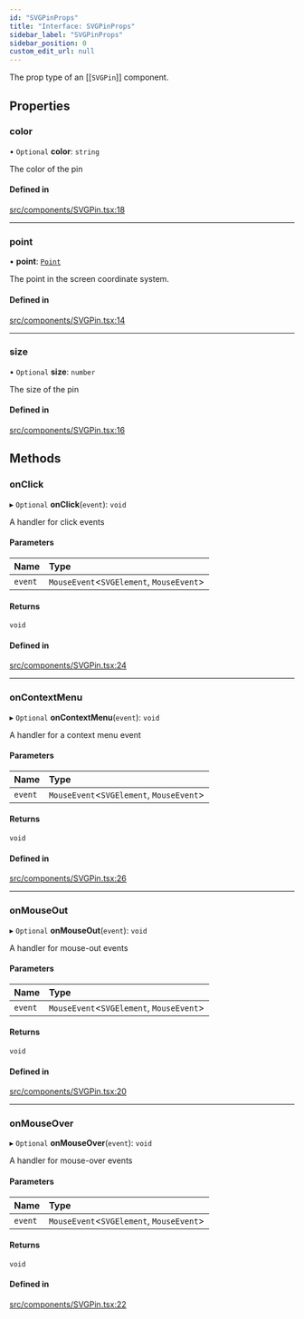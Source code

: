 ```yaml
---
id: "SVGPinProps"
title: "Interface: SVGPinProps"
sidebar_label: "SVGPinProps"
sidebar_position: 0
custom_edit_url: null
---
```


The prop type of an [[`SVGPin`]] component.

## Properties

### color

• `Optional` **color**: `string`

The color of the pin

#### Defined in

[src/components/SVGPin.tsx:18](https://github.com/rob-blackbourn/jetblack-map/blob/b3b8376/src/components/SVGPin.tsx#L18)

___

### point

• **point**: [`Point`](../modules.md#point)

The point in the screen coordinate system.

#### Defined in

[src/components/SVGPin.tsx:14](https://github.com/rob-blackbourn/jetblack-map/blob/b3b8376/src/components/SVGPin.tsx#L14)

___

### size

• `Optional` **size**: `number`

The size of the pin

#### Defined in

[src/components/SVGPin.tsx:16](https://github.com/rob-blackbourn/jetblack-map/blob/b3b8376/src/components/SVGPin.tsx#L16)

## Methods

### onClick

▸ `Optional` **onClick**(`event`): `void`

A handler for click events

#### Parameters

| Name | Type |
| :------ | :------ |
| `event` | `MouseEvent`<`SVGElement`, `MouseEvent`\> |

#### Returns

`void`

#### Defined in

[src/components/SVGPin.tsx:24](https://github.com/rob-blackbourn/jetblack-map/blob/b3b8376/src/components/SVGPin.tsx#L24)

___

### onContextMenu

▸ `Optional` **onContextMenu**(`event`): `void`

A handler for a context menu event

#### Parameters

| Name | Type |
| :------ | :------ |
| `event` | `MouseEvent`<`SVGElement`, `MouseEvent`\> |

#### Returns

`void`

#### Defined in

[src/components/SVGPin.tsx:26](https://github.com/rob-blackbourn/jetblack-map/blob/b3b8376/src/components/SVGPin.tsx#L26)

___

### onMouseOut

▸ `Optional` **onMouseOut**(`event`): `void`

A handler for mouse-out events

#### Parameters

| Name | Type |
| :------ | :------ |
| `event` | `MouseEvent`<`SVGElement`, `MouseEvent`\> |

#### Returns

`void`

#### Defined in

[src/components/SVGPin.tsx:20](https://github.com/rob-blackbourn/jetblack-map/blob/b3b8376/src/components/SVGPin.tsx#L20)

___

### onMouseOver

▸ `Optional` **onMouseOver**(`event`): `void`

A handler for mouse-over events

#### Parameters

| Name | Type |
| :------ | :------ |
| `event` | `MouseEvent`<`SVGElement`, `MouseEvent`\> |

#### Returns

`void`

#### Defined in

[src/components/SVGPin.tsx:22](https://github.com/rob-blackbourn/jetblack-map/blob/b3b8376/src/components/SVGPin.tsx#L22)
